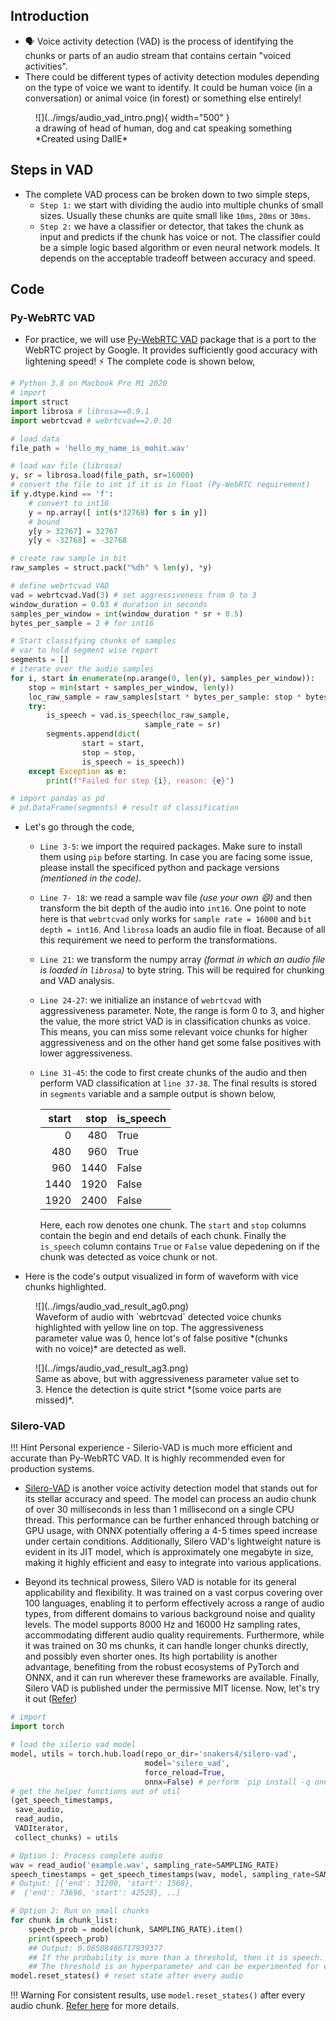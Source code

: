 ## Introduction

- 🗣 Voice activity detection (VAD) is the process of identifying the chunks or parts of an audio stream that contains certain "voiced activities".
- There could be different types of activity detection modules depending on the type of voice we want to identify. It could be human voice (in a conversation) or animal voice (in forest) or something else entirely!  

<figure markdown> 
    ![](../imgs/audio_vad_intro.png){ width="500" }
    <figcaption>a drawing of head of human, dog and cat speaking something *Created using DallE*</figcaption>
</figure>

## Steps in VAD

- The complete VAD process can be broken down to two simple steps, 
  - `Step 1:` we start with dividing the audio into multiple chunks of small sizes. Usually these chunks are quite small like `10ms`, `20ms` or `30ms`. 
  - `Step 2:` we have a classifier or detector, that takes the chunk as input and predicts if the chunk has voice or not. The classifier could be a simple logic based algorithm or even neural network models. It depends on the acceptable tradeoff between accuracy and speed. 

## Code

### Py-WebRTC VAD

- For practice, we will use [Py-WebRTC VAD](https://github.com/wiseman/py-webrtcvad) package that is a port to the WebRTC project by Google. It provides sufficiently good accuracy with lightening speed! ⚡️ The complete code is shown below, 

``` python linenums="1"
# Python 3.8 on Macbook Pro M1 2020
# import
import struct 
import librosa # librosa==0.9.1
import webrtcvad # webrtcvad==2.0.10

# load data
file_path = 'hello_my_name_is_mohit.wav'

# load wav file (librosa)
y, sr = librosa.load(file_path, sr=16000)
# convert the file to int if it is in float (Py-WebRTC requirement)
if y.dtype.kind == 'f':
    # convert to int16
    y = np.array([ int(s*32768) for s in y])
    # bound
    y[y > 32767] = 32767
    y[y < -32768] = -32768

# create raw sample in bit
raw_samples = struct.pack("%dh" % len(y), *y)

# define webrtcvad VAD
vad = webrtcvad.Vad(3) # set aggressiveness from 0 to 3
window_duration = 0.03 # duration in seconds
samples_per_window = int(window_duration * sr + 0.5)
bytes_per_sample = 2 # for int16

# Start classifying chunks of samples
# var to hold segment wise report
segments = []
# iterate over the audio samples
for i, start in enumerate(np.arange(0, len(y), samples_per_window)):
    stop = min(start + samples_per_window, len(y))
    loc_raw_sample = raw_samples[start * bytes_per_sample: stop * bytes_per_sample]
    try:
        is_speech = vad.is_speech(loc_raw_sample, 
                              sample_rate = sr)
        segments.append(dict(
                start = start,
                stop = stop,
                is_speech = is_speech))
    except Exception as e:
        print(f"Failed for step {i}, reason: {e}")

# import pandas as pd
# pd.DataFrame(segments) # result of classification
```

- Let's go through the code,
  - `Line 3-5`: we import the required packages. Make sure to install them using `pip` before starting. In case you are facing some issue, please install the specificed python and package versions *(mentioned in the code)*.
  - `Line 7- 18`: we read a sample wav file *(use your own :smile:)* and then transform the bit depth of the audio into `int16`. One point to note here is that `webrtcvad` only works for `sample rate = 16000` and `bit depth = int16`. And `librosa` loads an audio file in float. Because of all this requirement we need to perform the transformations.
  - `Line 21`: we transform the numpy array *(format in which an audio file is loaded in `librosa`)* to byte string. This will be required for chunking and VAD analysis.
  - `Line 24-27`: we initialize an instance of `webrtcvad` with aggressiveness parameter. Note, the range is form 0 to 3, and higher the value, the more strict VAD is in classification chunks as voice. This means, you can miss some relevant voice chunks for higher aggressiveness and on the other hand get some false positives with lower aggressiveness.
  - `Line 31-45`: the code to first create chunks of the audio and then perform VAD classification at `line 37-38`. The final results is stored in `segments` variable and a sample output is shown below, 

    | start | stop | is_speech |
    |-----:|----------:|------|
    |    0 |       480 | True |
    |  480 |       960 | True |
    |  960 |      1440 | False |
    | 1440 |      1920 | False |
    | 1920 |      2400 | False |

    Here, each row denotes one chunk. The `start` and `stop` columns contain the begin and end details of each chunk. Finally the `is_speech` column contains `True` or `False` value depedening on if the chunk was detected as voice chunk or not.

- Here is the code's output visualized in form of waveform with vice chunks highlighted.

<figure markdown> 
    ![](../imgs/audio_vad_result_ag0.png)
    <figcaption>Waveform of audio with `webrtcvad` detected voice chunks highlighted with yellow line on top. The aggressiveness parameter value was 0, hence lot's of false positive *(chunks with no voice)* are detected as well.</figcaption>
</figure>

<figure markdown> 
    ![](../imgs/audio_vad_result_ag3.png)
    <figcaption>Same as above, but with aggressiveness parameter value set to 3. Hence the detection is quite strict *(some voice parts are missed)*.</figcaption>
</figure>

### Silero-VAD

!!! Hint
    Personal experience - Silerio-VAD is much more efficient and accurate than Py-WebRTC VAD. It is highly recommended even for production systems.

- [Silero-VAD](https://github.com/snakers4/silero-vad) is another voice activity detection model that stands out for its stellar accuracy and speed. The model can process an audio chunk of over 30 milliseconds in less than 1 millisecond on a single CPU thread. This performance can be further enhanced through batching or GPU usage, with ONNX potentially offering a 4-5 times speed increase under certain conditions. Additionally, Silero VAD's lightweight nature is evident in its JIT model, which is approximately one megabyte in size, making it highly efficient and easy to integrate into various applications.

- Beyond its technical prowess, Silero VAD is notable for its general applicability and flexibility. It was trained on a vast corpus covering over 100 languages, enabling it to perform effectively across a range of audio types, from different domains to various background noise and quality levels. The model supports 8000 Hz and 16000 Hz sampling rates, accommodating different audio quality requirements. Furthermore, while it was trained on 30 ms chunks, it can handle longer chunks directly, and possibly even shorter ones. Its high portability is another advantage, benefiting from the robust ecosystems of PyTorch and ONNX, and it can run wherever these frameworks are available. Finally, Silero VAD is published under the permissive MIT license. Now, let's try it out ([Refer](https://colab.research.google.com/github/snakers4/silero-vad/blob/master/silero-vad.ipynb#scrollTo=pSifus5IilRp))

``` python linenums="1"
# import 
import torch

# load the silerio vad model
model, utils = torch.hub.load(repo_or_dir='snakers4/silero-vad',
                              model='silero_vad',
                              force_reload=True,
                              onnx=False) # perform `pip install -q onnxruntime` and set this to True, if you want to use ONNX
# get the helper functions out of util
(get_speech_timestamps,
 save_audio,
 read_audio,
 VADIterator,
 collect_chunks) = utils

# Option 1: Process complete audio
wav = read_audio('example.wav', sampling_rate=SAMPLING_RATE)
speech_timestamps = get_speech_timestamps(wav, model, sampling_rate=SAMPLING_RATE)
# Output: [{'end': 31200, 'start': 1568},
#  {'end': 73696, 'start': 42528}, ..]

# Option 2: Run on small chunks
for chunk in chunk_list:
    speech_prob = model(chunk, SAMPLING_RATE).item()
    print(speech_prob)
    ## Output: 0.06508486717939377 
    ## If the probability is more than a threshold, then it is speech.
    ## The threshold is an hyperparameter and can be experimented for each use case. Default value of 0.5 can be used here.
model.reset_states() # reset state after every audio
```

!!! Warning
    For consistent results, use `model.reset_states()` after every audio chunk. [Refer here](https://github.com/snakers4/silero-vad/discussions/358) for more details.